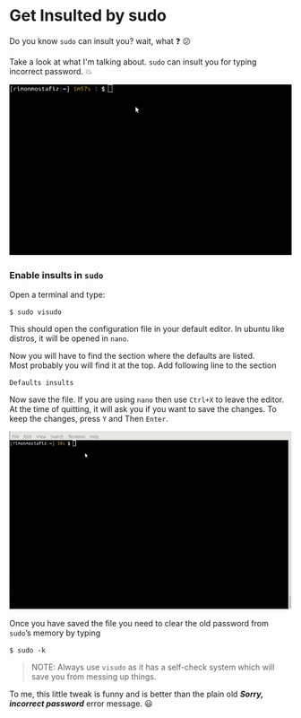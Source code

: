 # Get Insulted by sudo

Do you know `sudo` can insult you? wait, what :question: :confused:

Take a look at what I'm talking about. `sudo` can insult you for typing incorrect password. :boom:

![sudo-insults](/images/sudo-insults.gif)

### Enable insults in `sudo`
Open a terminal and type:

    $ sudo visudo

This should open the configuration file in your default editor. In ubuntu like distros, it will be opened in `nano`.

Now you will have to find the section where the defaults are listed. <br>
Most probably you will find it at the top. Add following line to the section

    Defaults insults

Now save the file. If you are using `nano` then use `Ctrl+X` to leave the editor. At the time of quitting, it will ask you if you want to save the changes. To keep the changes, press `Y` and Then `Enter`.

![visudo](/images/visudo.gif)

Once you have saved the file you need to clear the old password from `sudo`’s memory by typing

    $ sudo -k


> NOTE: Always use `visudo` as it has a self-check system which will save you from messing up things.

To me, this little tweak is funny and is better than the plain old _**Sorry, incorrect password**_ error message. :smiley:

